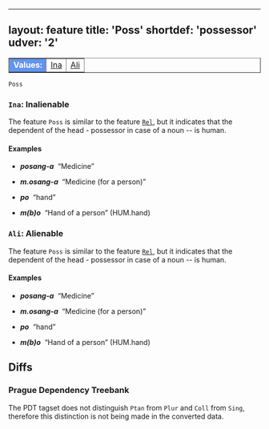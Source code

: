 
---
layout: feature
title: 'Poss'
shortdef: 'possessor'
udver: '2'
---

<table class="typeindex" border="1">
<tr>
  <td style="background-color:cornflowerblue;color:white"><strong>Values:</strong> </td>
  <td><a href="#Ina">Ina</a></td>
  <td><a href="#Ali">Ali</a></td>
  
  

</tr>
</table>

`Poss`  

### <a name="Ina">`Ina`</a>: Inalienable

The feature `Poss` is similar to the feature [`Rel`](https://github.com/UniversalDependencies/docs/blob/pages-source/_tpn/feat/Rel.md), but it indicates that the dependent of the head - possessor in case of a noun -- is human.
#### Examples

* _<b>posang-a</b>&nbsp;_ “Medicine”
* _<b>m.osang-a</b>&nbsp;_ “Medicine (for a person)”

* _<b>po</b>&nbsp;_ “hand”
* _<b>m(b)o</b>&nbsp;_ “Hand of a person” (HUM.hand)


  
</tr>
</table>

### <a name="Ali">`Ali`</a>: Alienable

The feature `Poss` is similar to the feature [`Rel`](https://github.com/UniversalDependencies/docs/blob/pages-source/_tpn/feat/Rel.md), but it indicates that the dependent of the head - possessor in case of a noun -- is human.
#### Examples

* _<b>posang-a</b>&nbsp;_ “Medicine”
* _<b>m.osang-a</b>&nbsp;_ “Medicine (for a person)”

* _<b>po</b>&nbsp;_ “hand”
* _<b>m(b)o</b>&nbsp;_ “Hand of a person” (HUM.hand)


  
</tr>
</table>





## Diffs

### Prague Dependency Treebank

The PDT tagset does not distinguish `Ptan` from `Plur` and `Coll` from `Sing`,
therefore this distinction is not being made in the converted data.
<!-- Interlanguage links updated Čt lis 12 09:43:03 CET 2020 -->
